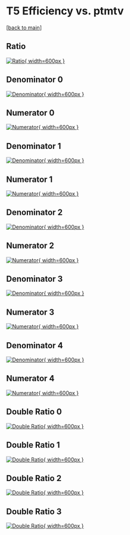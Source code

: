 # T5 Efficiency vs. ptmtv

[[back to main](./)]



## Ratio

[![Ratio](../mtv/var/T5_vtr_0_0_eff_ptmtv.png){ width=600px }](../mtv/var/T5_vtr_0_0_eff_ptmtv.pdf)

## Denominator 0

[![Denominator](../mtv/den/T5_vtr_0_0_eff_ptmtv_den0.png){ width=600px }](../mtv/den/T5_vtr_0_0_eff_ptmtv_den0.pdf)

## Numerator 0

[![Numerator](../mtv/num/T5_vtr_0_0_eff_ptmtv_num0.png){ width=600px }](../mtv/num/T5_vtr_0_0_eff_ptmtv_num0.pdf)

## Denominator 1

[![Denominator](../mtv/den/T5_vtr_0_0_eff_ptmtv_den1.png){ width=600px }](../mtv/den/T5_vtr_0_0_eff_ptmtv_den1.pdf)

## Numerator 1

[![Numerator](../mtv/num/T5_vtr_0_0_eff_ptmtv_num1.png){ width=600px }](../mtv/num/T5_vtr_0_0_eff_ptmtv_num1.pdf)

## Denominator 2

[![Denominator](../mtv/den/T5_vtr_0_0_eff_ptmtv_den2.png){ width=600px }](../mtv/den/T5_vtr_0_0_eff_ptmtv_den2.pdf)

## Numerator 2

[![Numerator](../mtv/num/T5_vtr_0_0_eff_ptmtv_num2.png){ width=600px }](../mtv/num/T5_vtr_0_0_eff_ptmtv_num2.pdf)

## Denominator 3

[![Denominator](../mtv/den/T5_vtr_0_0_eff_ptmtv_den3.png){ width=600px }](../mtv/den/T5_vtr_0_0_eff_ptmtv_den3.pdf)

## Numerator 3

[![Numerator](../mtv/num/T5_vtr_0_0_eff_ptmtv_num3.png){ width=600px }](../mtv/num/T5_vtr_0_0_eff_ptmtv_num3.pdf)

## Denominator 4

[![Denominator](../mtv/den/T5_vtr_0_0_eff_ptmtv_den4.png){ width=600px }](../mtv/den/T5_vtr_0_0_eff_ptmtv_den4.pdf)

## Numerator 4

[![Numerator](../mtv/num/T5_vtr_0_0_eff_ptmtv_num4.png){ width=600px }](../mtv/num/T5_vtr_0_0_eff_ptmtv_num4.pdf)

## Double Ratio 0

[![Double Ratio](../mtv/ratio/T5_vtr_0_0_eff_ptmtv_ratio0.png){ width=600px }](../mtv/ratio/T5_vtr_0_0_eff_ptmtv_ratio0.pdf)

## Double Ratio 1

[![Double Ratio](../mtv/ratio/T5_vtr_0_0_eff_ptmtv_ratio1.png){ width=600px }](../mtv/ratio/T5_vtr_0_0_eff_ptmtv_ratio1.pdf)

## Double Ratio 2

[![Double Ratio](../mtv/ratio/T5_vtr_0_0_eff_ptmtv_ratio2.png){ width=600px }](../mtv/ratio/T5_vtr_0_0_eff_ptmtv_ratio2.pdf)

## Double Ratio 3

[![Double Ratio](../mtv/ratio/T5_vtr_0_0_eff_ptmtv_ratio3.png){ width=600px }](../mtv/ratio/T5_vtr_0_0_eff_ptmtv_ratio3.pdf)

